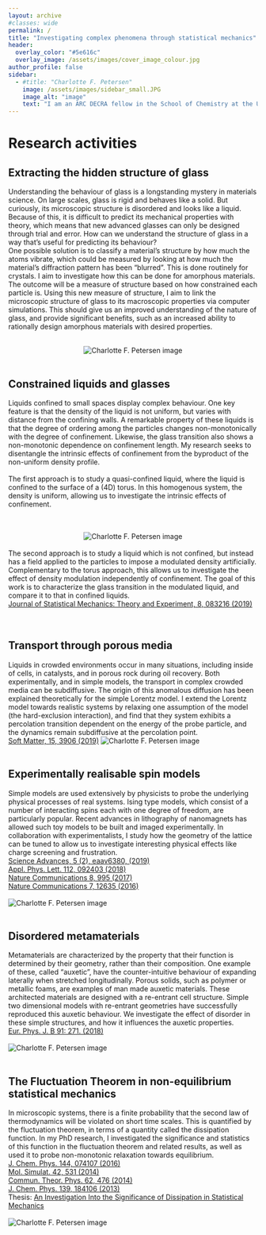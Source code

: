 ```yaml
---
layout: archive
#classes: wide
permalink: /
title: "Investigating complex phenomena through statistical mechanics"
header:
  overlay_color: "#5e616c"
  overlay_image: /assets/images/cover_image_colour.jpg
author_profile: false
sidebar:
  - #title: "Charlotte F. Petersen"
    image: /assets/images/sidebar_small.JPG
    image_alt: "image"
    text: "I am an ARC DECRA fellow in the School of Chemistry at the University of Sydney. I use computer simulations to investigate emergent phenomena in complex magnetic, mechanical and glassy systems."
---
```

<h1>Research activities</h1>
<h2>Extracting the hidden structure of glass</h2>

Understanding the behaviour of glass is a longstanding mystery in materials science. On
large scales, glass is rigid and behaves like a solid. But curiously, its microscopic structure is
disordered and looks like a liquid. Because of this, it is difficult to predict its mechanical
properties with theory, which means that new advanced glasses can only be designed
through trial and error. How can we understand the structure of glass in a way that’s useful
for predicting its behaviour?
<br />
One possible solution is to classify a material’s structure by how much the atoms vibrate,
which could be measured by looking at how much the material’s diffraction pattern has
been “blurred”. This is done routinely for crystals. I aim to investigate how this can be done
for amorphous materials. The outcome will be a measure of structure based on how
constrained each particle is. Using this new measure of structure, I aim to link the
microscopic structure of glass to its macroscopic properties via computer simulations. This
should give us an improved understanding of the nature of glass, and provide significant
benefits, such as an increased ability to rationally design amorphous materials with desired
properties.

<br />
<div style="text-align:center"><img src="/assets/images/speckle.pdf" alt="Charlotte F. Petersen image"></div>
<br />

<h2>Constrained liquids and glasses</h2>

Liquids confined to small spaces display complex behaviour. One key feature is that the density of the liquid is not uniform, but varies with distance from the confining walls. A remarkable property of these liquids is that the degree of ordering among the particles changes non-monotonically with the degree of confinement. Likewise, the glass transition also shows a non-monotonic dependence on confinement length. My research seeks to disentangle the intrinsic effects of confinement from the byproduct of the non-uniform density profile.<br />
<br />
The first approach is to study a quasi-confined liquid, where the liquid is confined to the surface of a (4D) torus. In this homogenous system, the density is uniform, allowing us to investigate the intrinsic effects of confinement.<br />
<br />
<br />
<div style="text-align:center"><img src="/assets/images/websitetorus_2.jpg" alt="Charlotte F. Petersen image"></div>
<br />
The second approach is to study a liquid which is not confined, but instead has a field applied to the particles to impose a modulated density artificially. Complementary to the torus approach, this allows us to investigate the effect of density modulation independently of confinement. The goal of this work is to characterize the glass transition in the modulated liquid, and compare it to that in confined liquids.
<br />
<a href="https://iopscience.iop.org/article/10.1088/1742-5468/ab3342/meta">Journal of Statistical Mechanics: Theory and Experiment, 8, 083216 (2019)</a><br />
<br />
<br />
<h2>Transport through porous media</h2>
Liquids in crowded environments occur in many situations, including inside of cells, in catalysts, and in porous rock during oil recovery. Both experimentally, and in simple models, the transport in complex crowded media can be subdiffusive. The origin of this anomalous diffusion has been explained theoretically for the simple Lorentz model. I extend the Lorentz model towards realistic systems by relaxing one assumption of the model (the hard-exclusion interaction), and find that they system exhibits a percolation transition dependent on the energy of the probe particle, and the dynamics remain subdiffusive at the percolation point.<br /><a href="https://pubs.rsc.org/en/content/articlelanding/2019/SM/C9SM00442D#!divAbstract">Soft Matter, 15, 3906 (2019)</a>
<img src="/assets/images/porous_media_pic.eps.jpg" alt="Charlotte F. Petersen image"><br />
<br />
<H2>Experimentally realisable spin models</H2>
  Simple models are used extensively by physicists to probe the underlying physical processes of real systems. Ising type models, which consist of a number of interacting spins each with one degree of freedom, are particularly popular. Recent advances in lithography of nanomagnets has allowed such toy models to be built and imaged experimentally. In collaboration with experimentalists, I study how the geometry of the lattice can be tuned to allow us to investigate interesting physical effects like charge screening and frustration.<br />
  <a href="https://advances.sciencemag.org/content/5/2/eaav6380">Science Advances, 5 (2), eaav6380, (2019)</a><br />
  <a href="https://aip.scitation.org/doi/10.1063/1.5014041">Appl. Phys. Lett. 112, 092403 (2018)</a><br />
  <a href="https://www.nature.com/articles/s41467-017-01238-4">Nature Communications 8, 995 (2017)</a><br />
  <a href="https://www.nature.com/articles/ncomms12635?WT.feed_name=subjects_metamaterials">Nature Communications 7, 12635 (2016)</a><br />
  <br />
  <img src="/assets/images/spin_model.jpg" alt="Charlotte F. Petersen image"><br />
<br />
<H2>Disordered metamaterials</H2>
Metamaterials are characterized by the property that their function is determined by their geometry, rather than their composition. One example of these, called “auxetic”, have the counter-intuitive behaviour of expanding laterally when stretched longitudinally. Porous solids, such as polymer or metallic foams, are examples of man made auxetic materials. These architected materials are designed with a re-entrant cell structure. Simple two dimensional models with re-entrant geometries have successfully reproduced this auxetic behaviour. We investigate the effect of disorder in these simple structures, and how it influences the auxetic properties.<br />
<a href="https://link.springer.com/article/10.1140/epjb/e2018-90073-1">Eur. Phys. J. B 91: 271. (2018)</a><br />
<br />
<img src="/assets/images/metamaterials_snapshot.jpg" alt="Charlotte F. Petersen image"><br />
<br />
<H2>The Fluctuation Theorem in non-equilibrium statistical mechanics</H2>
In microscopic systems, there is a finite probability that the second law of thermodynamics will be violated on short time scales. This is quantified by the fluctuation theorem, in terms of a quantity called the dissipation function. In my PhD research, I investigated the significance and statistics of this function in the fluctuation theorem and related results, as well as used it to probe non-monotonic relaxation towards equilibrium.<br />
<a href="https://aip.scitation.org/doi/abs/10.1063/1.4941584">J. Chem. Phys. 144, 074107 (2016)</a><br />
<a href="http://www.tandfonline.com/doi/abs/10.1080/08927022.2015.1068940">Mol. Simulat. 42, 531 (2014)</a><br />
<a href="http://iopscience.iop.org/article/10.1088/0253-6102/62/4/05/meta">Commun. Theor. Phys. 62, 476 (2014)</a><br />
<a href="https://aip.scitation.org/doi/abs/10.1063/1.4829445">J. Chem. Phys. 139, 184106 (2013)</a><br />
Thesis: <a href="https://openresearch-repository.anu.edu.au/handle/1885/110514">An Investigation Into the Significance of Dissipation in Statistical Mechanics</a><br />
<br />
<img src="/assets/images/fluctuation.jpg" alt="Charlotte F. Petersen image">
